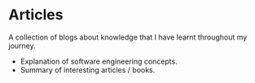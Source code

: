 # Articles

A collection of blogs about knowledge that I have learnt throughout my journey.

* Explanation of software engineering concepts.
* Summary of interesting articles / books.
